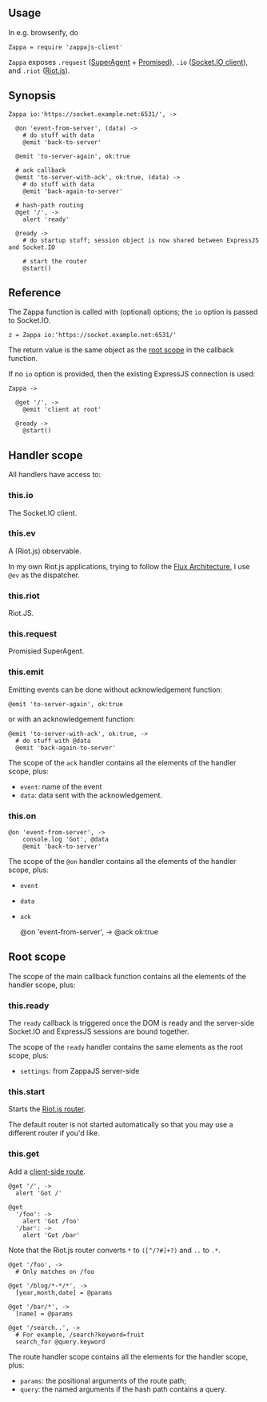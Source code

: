 Usage
-----

In e.g. browserify, do

    Zappa = require 'zappajs-client'

`Zappa` exposes `.request` ([SuperAgent](https://visionmedia.github.io/superagent/) + [Promised](https://github.com/shimaore/superagent-as-promised)), `.io` ([Socket.IO client](https://github.com/socketio/socket.io-client#socketio-client)), and `.riot` ([Riot.js](http://riotjs.com/)).

Synopsis
--------

    Zappa io:'https://socket.example.net:6531/', ->

      @on 'event-from-server', (data) ->
        # do stuff with data
        @emit 'back-to-server'

      @emit 'to-server-again', ok:true

      # ack callback
      @emit 'to-server-with-ack', ok:true, (data) ->
        # do stuff with data
        @emit 'back-again-to-server'

      # hash-path routing
      @get '/', ->
        alert 'ready'

      @ready ->
        # do startup stuff; session object is now shared between ExpressJS and Socket.IO

        # start the router
        @start()

Reference
---------

The Zappa function is called with (optional) options; the `io` option is passed to Socket.IO.

    z = Zappa io:'https://socket.example.net:6531/'

The return value is the same object as the [root scope](#root-scope) in the callback function.

If no `io` option is provided, then the existing ExpressJS connection is used:

    Zappa ->

      @get '/', ->
        @emit 'client at root'

      @ready ->
        @start()

Handler scope
--------------

All handlers have access to:

### this.io

The Socket.IO client.

### this.ev

A (Riot.js) observable.

In my own Riot.js applications, trying to follow the [Flux Architecture](https://facebook.github.io/flux/docs/overview.html#structure-and-data-flow), I use `@ev` as the dispatcher.

### this.riot

Riot.JS.

### this.request

Promisied SuperAgent.

### this.emit

Emitting events can be done without acknowledgement function:

    @emit 'to-server-again', ok:true

or with an acknowledgement function:

    @emit 'to-server-with-ack', ok:true, ->
      # do stuff with @data
      @emit 'back-again-to-server'

The scope of the `ack` handler contains all the elements of the handler scope, plus:
- `event`: name of the event
- `data`: data sent with the acknowledgement.

### this.on

    @on 'event-from-server', ->
        console.log 'Got', @data
        @emit 'back-to-server'

The scope of the `@on` handler contains all the elements of the handler scope, plus:
- `event`
- `data`
- `ack`

    @on 'event-from-server', ->
      @ack ok:true

Root scope
----------

The scope of the main callback function contains all the elements of the handler scope, plus:

### this.ready

The `ready` callback is triggered once the DOM is ready and the server-side Socket.IO and ExpressJS sessions are bound together.

The scope of the `ready` handler contains the same elements as the root scope, plus:
- `settings`: from ZappaJS server-side

### this.start

Starts the [Riot.js router](http://riotjs.com/api/route/).

The default router is not started automatically so that you may use a different router if you'd like.

### this.get

Add a [client-side route](http://riotjs.com/api/route/#riotroutefilter-callback).

    @get '/', ->
      alert 'Got /'

    @get
      '/foo': ->
        alert 'Got /foo'
      '/bar': ->
        alert 'Got /bar'

Note that the Riot.js router converts `*` to `([^/?#]+?)` and `..` to `.*`.

    @get '/foo', ->
      # Only matches on /foo

    @get '/blog/*-*/*', ->
      [year,month,date] = @params

    @get '/bar/*', ->
      [name] = @params

    @get '/search..', ->
      # For example, /search?keyword=fruit
      search_for @query.keyword

The route handler scope contains all the elements for the handler scope, plus:
- `params`: the positional arguments of the route path;
- `query`: the named arguments if the hash path contains a query.

